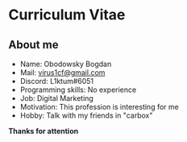 # Curriculum Vitae #

## About me ##
* Name: Obodowsky Bogdan
* Mail: virus1cf@gmail.com
* Discord: L1ktum#6051
* Programming skills: No experience
* Job: Digital Marketing
* Motivation: This profession is interesting for me
* Hobby: Talk with my friends in "carbox"

**Thanks for attention**